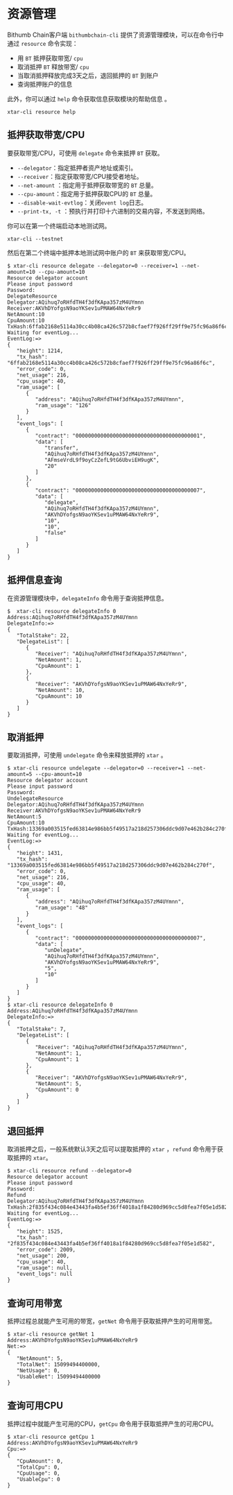 # 资源管理

Bithumb Chain客户端 `bithumbchain-cli` 提供了资源管理模块，可以在命令行中通过 `resource` 命令实现：

- 用 `BT` 抵押获取带宽/ `cpu` 
- 取消抵押 `BT` 释放带宽/ `cpu` 
- 当取消抵押释放完成3天之后，退回抵押的 `BT` 到账户
- 查询抵押账户的信息

此外，你可以通过 `help` 命令获取信息获取模块的帮助信息 。

```shell
xtar-cli resource help
```

## 抵押获取带宽/CPU

要获取带宽/CPU，可使用 `delegate` 命令来抵押 `BT` 获取。
- `--delegator`：指定抵押者资产地址或索引。
- `--receiver`：指定获取带宽/CPU接受者地址。
- `--net-amount` ：指定用于抵押获取带宽的 `BT` 总量。
- `--cpu-amount`：指定用于抵押获取CPU的 `BT` 总量。
- `--disable-wait-evtlog`：关闭`event log`日志。
- `--print-tx, -t` ：预执行并打印十六进制的交易内容，不发送到网络。

你可以在第一个终端启动本地测试网。

```shell
xtar-cli --testnet
```

然后在第二个终端中抵押本地测试网中账户的 `BT` 来获取带宽/CPU。

```shell
$ xtar-cli resource delegate --delegator=0 --receiver=1 --net-amount=10 --cpu-amount=10
Resource delegator account
Please input password
Password:
DelegateResource
Delegator:AQihuq7oRHfdTH4f3dfKApa357zM4UYmnn
Receiver:AKVhDYofgsN9aoYKSev1uPMAW64NxYeRr9
NetAmount:10
CpuAmount:10
TxHash:6ffab2168e5114a30cc4b08ca426c572b8cfaef7f926ff29ff9e75fc96a86f6c
Waiting for eventLog...
EventLog:=>
{
   "height": 1214,
   "tx_hash": "6ffab2168e5114a30cc4b08ca426c572b8cfaef7f926ff29ff9e75fc96a86f6c",
   "error_code": 0,
   "net_usage": 216,
   "cpu_usage": 40,
   "ram_usage": [
      {
         "address": "AQihuq7oRHfdTH4f3dfKApa357zM4UYmnn",
         "ram_usage": "126"
      }
   ],
   "event_logs": [
      {
         "contract": "0000000000000000000000000000000000000001",
         "data": [
            "transfer",
            "AQihuq7oRHfdTH4f3dfKApa357zM4UYmnn",
            "AFmseVrdL9f9oyCzZefL9tG6UbviEH9ugK",
            "20"
         ]
      },
      {
         "contract": "0000000000000000000000000000000000000007",
         "data": [
            "delegate",
            "AQihuq7oRHfdTH4f3dfKApa357zM4UYmnn",
            "AKVhDYofgsN9aoYKSev1uPMAW64NxYeRr9",
            "10",
            "10",
            "false"
         ]
      }
   ]
}
```

## 抵押信息查询

在资源管理模块中，`delegateInfo` 命令用于查询抵押信息。

```shell
$  xtar-cli resource delegateInfo 0
Address:AQihuq7oRHfdTH4f3dfKApa357zM4UYmnn
DelegateInfo:=>
{
   "TotalStake": 22,
   "DelegateList": [
      {
         "Receiver": "AQihuq7oRHfdTH4f3dfKApa357zM4UYmnn",
         "NetAmount": 1,
         "CpuAmount": 1
      },
      {
         "Receiver": "AKVhDYofgsN9aoYKSev1uPMAW64NxYeRr9",
         "NetAmount": 10,
         "CpuAmount": 10
      }
   ]
}
```

## 取消抵押

要取消抵押，可使用 `undelegate` 命令来释放抵押的 `xtar` 。

```shell
$ xtar-cli resource undelegate --delegator=0 --receiver=1 --net-amount=5 --cpu-amount=10
Resource delegator account
Please input password
Password:
UndelegateResource
Delegator:AQihuq7oRHfdTH4f3dfKApa357zM4UYmnn
Receiver:AKVhDYofgsN9aoYKSev1uPMAW64NxYeRr9
NetAmount:5
CpuAmount:10
TxHash:13369a003515fed63814e986bb5f49517a218d257306ddc9d07e462b284c270f
Waiting for eventLog...
EventLog:=>
{
   "height": 1431,
   "tx_hash": "13369a003515fed63814e986bb5f49517a218d257306ddc9d07e462b284c270f",
   "error_code": 0,
   "net_usage": 216,
   "cpu_usage": 40,
   "ram_usage": [
      {
         "address": "AQihuq7oRHfdTH4f3dfKApa357zM4UYmnn",
         "ram_usage": "48"
      }
   ],
   "event_logs": [
      {
         "contract": "0000000000000000000000000000000000000007",
         "data": [
            "unDelegate",
            "AQihuq7oRHfdTH4f3dfKApa357zM4UYmnn",
            "AKVhDYofgsN9aoYKSev1uPMAW64NxYeRr9",
            "5",
            "10"
         ]
      }
   ]
}
$ xtar-cli resource delegateInfo 0
Address:AQihuq7oRHfdTH4f3dfKApa357zM4UYmnn
DelegateInfo:=>
{
   "TotalStake": 7,
   "DelegateList": [
      {
         "Receiver": "AQihuq7oRHfdTH4f3dfKApa357zM4UYmnn",
         "NetAmount": 1,
         "CpuAmount": 1
      },
      {
         "Receiver": "AKVhDYofgsN9aoYKSev1uPMAW64NxYeRr9",
         "NetAmount": 5,
         "CpuAmount": 0
      }
   ]
}
```

## 退回抵押

取消抵押之后，一般系统默认3天之后可以提取抵押的 `xtar` ，`refund` 命令用于获取抵押的 `xtar`。

```shell
$ xtar-cli resource refund --delegator=0
Resource delegator account
Please input password
Password:
Refund
Delegator:AQihuq7oRHfdTH4f3dfKApa357zM4UYmnn
TxHash:2f835f434c084e43443fa4b5ef36ff4018a1f84280d969cc5d8fea7f05e1d582
Waiting for eventLog...
EventLog:=>
{
   "height": 1525,
   "tx_hash": "2f835f434c084e43443fa4b5ef36ff4018a1f84280d969cc5d8fea7f05e1d582",
   "error_code": 2009,
   "net_usage": 200,
   "cpu_usage": 40,
   "ram_usage": null,
   "event_logs": null
}
```

## 查询可用带宽

抵押过程总就能产生可用的带宽，`getNet` 命令用于获取抵押产生的可用带宽。

```shell
$ xtar-cli resource getNet 1
Address:AKVhDYofgsN9aoYKSev1uPMAW64NxYeRr9
Net:=>
{
   "NetAmount": 5,
   "TotalNet": 15099494400000,
   "NetUsage": 0,
   "UsableNet": 15099494400000
}
```

## 查询可用CPU

抵押过程中就能产生可用的CPU，`getCpu` 命令用于获取抵押产生的可用CPU。

```shell
$ xtar-cli resource getCpu 1
Address:AKVhDYofgsN9aoYKSev1uPMAW64NxYeRr9
Cpu:=>
{
   "CpuAmount": 0,
   "TotalCpu": 0,
   "CpuUsage": 0,
   "UsableCpu": 0
}
```

